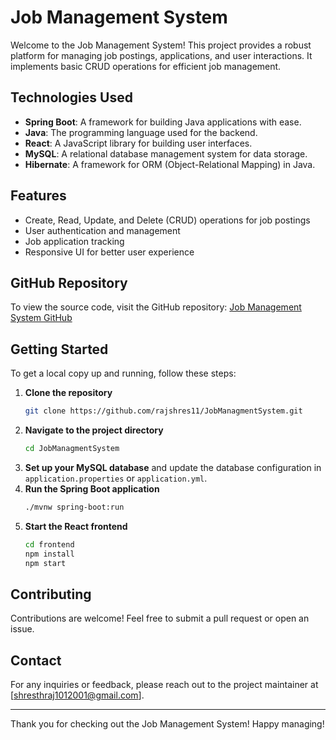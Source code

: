 # Job Management System

Welcome to the Job Management System! This project provides a robust platform for managing job postings, applications, and user interactions. It implements basic CRUD operations for efficient job management.

## Technologies Used

- **Spring Boot**: A framework for building Java applications with ease.
- **Java**: The programming language used for the backend.
- **React**: A JavaScript library for building user interfaces.
- **MySQL**: A relational database management system for data storage.
- **Hibernate**: A framework for ORM (Object-Relational Mapping) in Java.

## Features

- Create, Read, Update, and Delete (CRUD) operations for job postings
- User authentication and management
- Job application tracking
- Responsive UI for better user experience

## GitHub Repository

To view the source code, visit the GitHub repository: [Job Management System GitHub](https://github.com/rajshres11/JobManagmentSystem.git)

## Getting Started

To get a local copy up and running, follow these steps:

1. **Clone the repository**
   ```bash
   git clone https://github.com/rajshres11/JobManagmentSystem.git
   ```
2. **Navigate to the project directory**
   ```bash
   cd JobManagmentSystem
   ```
3. **Set up your MySQL database** and update the database configuration in `application.properties` or `application.yml`.
4. **Run the Spring Boot application**
   ```bash
   ./mvnw spring-boot:run
   ```
5. **Start the React frontend**
   ```bash
   cd frontend
   npm install
   npm start
   ```

## Contributing

Contributions are welcome! Feel free to submit a pull request or open an issue.

## Contact

For any inquiries or feedback, please reach out to the project maintainer at [shresthraj1012001@gmail.com].

---

Thank you for checking out the Job Management System! Happy managing!
